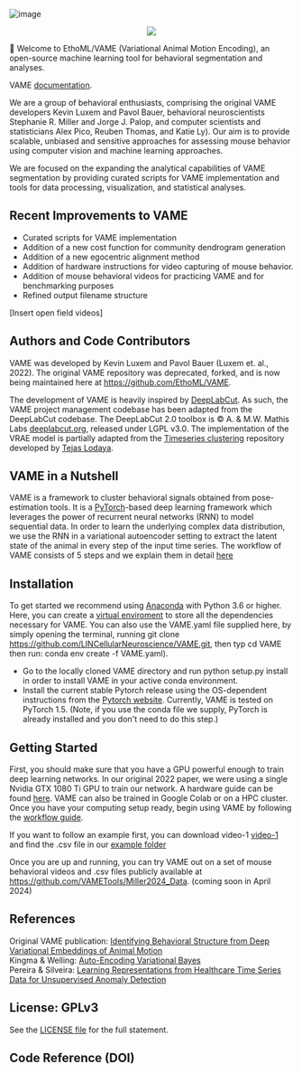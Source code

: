 ![image](https://github.com/EthoML/VAME/assets/844306/0f08424f-06ab-48e4-8094-da0f0c78a08d)

<p align="center">
<a href="https://codecov.io/gh/EthoML/VAME" >
 <img src="https://codecov.io/gh/EthoML/VAME/graph/badge.svg?token=J1CUXB4N0E"/>
 </a>
</p>

🌟 Welcome to EthoML/VAME (Variational Animal Motion Encoding), an open-source machine learning tool for behavioral segmentation and analyses.

VAME [documentation](https://ethoml.github.io/VAME/).

We are a group of behavioral enthusiasts, comprising the original VAME developers Kevin Luxem and Pavol Bauer, behavioral neuroscientists Stephanie R. Miller and Jorge J. Palop, and computer scientists and statisticians Alex Pico, Reuben Thomas, and Katie Ly). Our aim is to provide scalable, unbiased and sensitive approaches for assessing mouse behavior using computer vision and machine learning approaches.

We are focused on the expanding the analytical capabilities of VAME segmentation by providing curated scripts for VAME implementation and tools for data processing, visualization, and statistical analyses.

## Recent Improvements to VAME
* Curated scripts for VAME implementation
* Addition of a new cost function for community dendrogram generation
* Addition of a new egocentric alignment method
* Addition of hardware instructions for video capturing of mouse behavior.
* Addition of mouse behavioral videos for practicing VAME and for benchmarking purposes
* Refined output filename structure

[Insert open field videos]


## Authors and Code Contributors
VAME was developed by Kevin Luxem and Pavol Bauer (Luxem et. al., 2022). The original VAME repository was deprecated, forked, and is now being maintained here at https://github.com/EthoML/VAME.

The development of VAME is heavily inspired by [DeepLabCut](https://github.com/DeepLabCut/DeepLabCut/). As such, the VAME project management codebase has been adapted from the DeepLabCut codebase. The DeepLabCut 2.0 toolbox is © A. & M.W. Mathis Labs [deeplabcut.org](http:\\deeplabcut.org), released under LGPL v3.0. The implementation of the VRAE model is partially adapted from the [Timeseries clustering](https://github.com/tejaslodaya/timeseries-clustering-vae) repository developed by [Tejas Lodaya](https://tejaslodaya.com).

## VAME in a Nutshell

VAME is a framework to cluster behavioral signals obtained from pose-estimation tools. It is a [PyTorch](https://pytorch.org/)-based deep learning framework which leverages the power of recurrent neural networks (RNN) to model sequential data. In order to learn the underlying complex data distribution, we use the RNN in a variational autoencoder setting to extract the latent state of the animal in every step of the input time series.
The workflow of VAME consists of 5 steps and we explain them in detail [here](https://github.com/LINCellularNeuroscience/VAME/wiki/1.-VAME-Workflow)

## Installation

To get started we recommend using [Anaconda](https://www.anaconda.com/distribution/) with Python 3.6 or higher. Here, you can create a [virtual enviroment](https://docs.conda.io/projects/conda/en/latest/user-guide/tasks/manage-environments.html) to store all the dependencies necessary for VAME. You can also use the VAME.yaml file supplied here, by simply opening the terminal, running git clone https://github.com/LINCellularNeuroscience/VAME.git, then typ cd VAME then run: conda env create -f VAME.yaml).

* Go to the locally cloned VAME directory and run python setup.py install in order to install VAME in your active conda environment.
* Install the current stable Pytorch release using the OS-dependent instructions from the [Pytorch website](https://pytorch.org/get-started/locally/). Currently, VAME is tested on PyTorch 1.5. (Note, if you use the conda file we supply, PyTorch is already installed and you don't need to do this step.)

## Getting Started
First, you should make sure that you have a GPU powerful enough to train deep learning networks. In our original 2022 paper, we were using a single Nvidia GTX 1080 Ti GPU to train our network. A hardware guide can be found [here](https://timdettmers.com/2018/12/16/deep-learning-hardware-guide/). VAME can also be trained in Google Colab or on a HPC cluster. Once you have your computing setup ready, begin using VAME by following the [workflow guide](https://github.com/LINCellularNeuroscience/VAME/wiki/1.-VAME-Workflow).

If you want to follow an example first, you can download video-1 [video-1](https://drive.google.com/file/d/1w6OW9cN_-S30B7rOANvSaR9c3O5KeF0c/view?usp=sharing) and find the .csv file in our [example folder](https://github.com/LINCellularNeuroscience/VAME/tree/master/examples)

Once you are up and running, you can try VAME out on a set of mouse behavioral videos and .csv files publicly available at https://github.com/VAMETools/Miller2024_Data. (coming soon in April 2024)

## References
Original VAME publication: [Identifying Behavioral Structure from Deep Variational Embeddings of Animal Motion](https://www.biorxiv.org/content/10.1101/2020.05.14.095430v2) <br/>
Kingma & Welling: [Auto-Encoding Variational Bayes](https://arxiv.org/abs/1312.6114) <br/>
Pereira & Silveira: [Learning Representations from Healthcare Time Series Data for Unsupervised Anomaly Detection](https://www.joao-pereira.pt/publications/accepted_version_BigComp19.pdf)

## License: GPLv3
See the [LICENSE file](https://github.com/LINCellularNeuroscience/VAME/blob/master/LICENSE) for the full statement.

## Code Reference (DOI)
